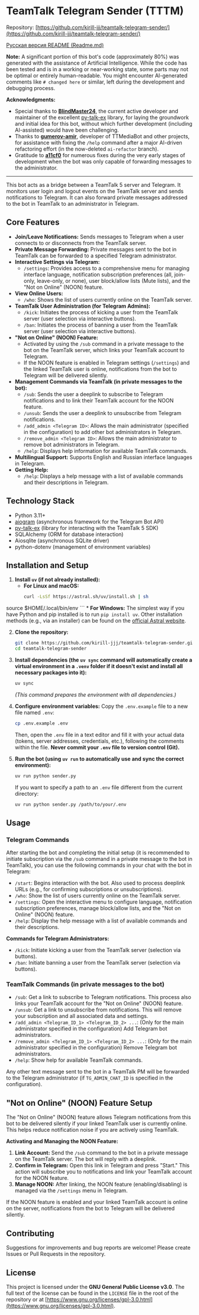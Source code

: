 # TeamTalk Telegram Sender (TTTM)

Repository: [https://github.com/kirill-jjj/teamtalk-telegram-sender/](https://github.com/kirill-jjj/teamtalk-telegram-sender/)

[Русская версия README (Readme.md)](Readme.md)

**Note:** A significant portion of this bot's code (approximately 80%) was generated with the assistance of Artificial Intelligence. While the code has been tested and is in a working or near-working state, some parts may not be optimal or entirely human-readable. You might encounter AI-generated comments like `# changed here` or similar, left during the development and debugging process.

**Acknowledgments:**

*   Special thanks to **[BlindMaster24](https://github.com/BlindMaster24)**, the current active developer and maintainer of the excellent [py-talk-ex](https://github.com/BlindMaster24/pytalk) library, for laying the groundwork and initial idea for this bot, without which further development (including AI-assisted) would have been challenging.
*   Thanks to **[gumerov-amir](https://github.com/gumerov-amir)**, developer of TTMediaBot and other projects, for assistance with fixing the `/help` command after a major AI-driven refactoring effort (in the now-deleted `ai-refactor` branch).
*   Gratitude to **[a11cf0](https://github.com/a11cf0)** for numerous fixes during the very early stages of development when the bot was only capable of forwarding messages to the administrator.

---

This bot acts as a bridge between a TeamTalk 5 server and Telegram. It monitors user login and logout events on the TeamTalk server and sends notifications to Telegram. It can also forward private messages addressed to the bot in TeamTalk to an administrator in Telegram.

## Core Features

*   **Join/Leave Notifications:** Sends messages to Telegram when a user connects to or disconnects from the TeamTalk server.
*   **Private Message Forwarding:** Private messages sent to the bot in TeamTalk can be forwarded to a specified Telegram administrator.
*   **Interactive Settings via Telegram:**
    *   `/settings`: Provides access to a comprehensive menu for managing interface language, notification subscription preferences (all, join-only, leave-only, or none), user block/allow lists (Mute lists), and the "Not on Online" (NOON) feature.
*   **View Online Users:**
    *   `/who`: Shows the list of users currently online on the TeamTalk server.
*   **TeamTalk User Administration (for Telegram Admins):**
    *   `/kick`: Initiates the process of kicking a user from the TeamTalk server (user selection via interactive buttons).
    *   `/ban`: Initiates the process of banning a user from the TeamTalk server (user selection via interactive buttons).
*   **"Not on Online" (NOON) Feature:**
    *   Activated by using the `/sub` command in a private message to the bot on the TeamTalk server, which links your TeamTalk account to Telegram.
    *   If the NOON feature is enabled in Telegram settings (`/settings`) and the linked TeamTalk user is online, notifications from the bot to Telegram will be delivered silently.
*   **Management Commands via TeamTalk (in private messages to the bot):**
    *   `/sub`: Sends the user a deeplink to subscribe to Telegram notifications and to link their TeamTalk account for the NOON feature.
    *   `/unsub`: Sends the user a deeplink to unsubscribe from Telegram notifications.
    *   `/add_admin <Telegram ID>`: Allows the main administrator (specified in the configuration) to add other bot administrators in Telegram.
    *   `/remove_admin <Telegram ID>`: Allows the main administrator to remove bot administrators in Telegram.
    *   `/help`: Displays help information for available TeamTalk commands.
*   **Multilingual Support:** Supports English and Russian interface languages in Telegram.
*   **Getting Help:**
    *   `/help`: Displays a help message with a list of available commands and their descriptions in Telegram.

## Technology Stack

*   Python 3.11+
*   [aiogram](https://github.com/aiogram/aiogram) (asynchronous framework for the Telegram Bot API)
*   [py-talk-ex](https://github.com/BlindMaster24/pytalk) (library for interacting with the TeamTalk 5 SDK)
*   SQLAlchemy (ORM for database interaction)
*   Aiosqlite (asynchronous SQLite driver)
*   python-dotenv (management of environment variables)

## Installation and Setup

1.  **Install `uv` (if not already installed):**
    *   **For Linux and macOS:**
        ```bash
        curl -LsSf https://astral.sh/uv/install.sh | sh
source $HOME/.local/bin/env
        ```
    *   **For Windows:** The simplest way if you have Python and pip installed is to run `pip install uv`. Other installation methods (e.g., via an installer) can be found on the [official Astral website](https://astral.sh/uv#installation).

2.  **Clone the repository:**
    ```bash
    git clone https://github.com/kirill-jjj/teamtalk-telegram-sender.git
    cd teamtalk-telegram-sender
    ```

3.  **Install dependencies (the `uv sync` command will automatically create a virtual environment in a `.venv` folder if it doesn't exist and install all necessary packages into it):**
    ```bash
    uv sync
    ```
    *(This command prepares the environment with all dependencies.)*

4.  **Configure environment variables:**
    Copy the `.env.example` file to a new file named `.env`:
    ```bash
    cp .env.example .env
    ```
    Then, open the `.env` file in a text editor and fill it with your actual data (tokens, server addresses, credentials, etc.), following the comments within the file. **Never commit your `.env` file to version control (Git).**

5.  **Run the bot (using `uv run` to automatically use and sync the correct environment):**
    ```bash
    uv run python sender.py
    ```
    If you want to specify a path to an `.env` file different from the current directory:
    ```bash
    uv run python sender.py /path/to/your/.env
    ```

## Usage

### Telegram Commands

After starting the bot and completing the initial setup (it is recommended to initiate subscription via the `/sub` command in a private message to the bot in TeamTalk), you can use the following commands in your chat with the bot in Telegram:

*   `/start`: Begins interaction with the bot. Also used to process deeplink URLs (e.g., for confirming subscriptions or unsubscriptions).
*   `/who`: Show the list of users currently online on the TeamTalk server.
*   `/settings`: Open the interactive menu to configure language, notification subscription preferences, manage block/allow lists, and the "Not on Online" (NOON) feature.
*   `/help`: Display the help message with a list of available commands and their descriptions.

**Commands for Telegram Administrators:**

*   `/kick`: Initiate kicking a user from the TeamTalk server (selection via buttons).
*   `/ban`: Initiate banning a user from the TeamTalk server (selection via buttons).

### TeamTalk Commands (in private messages to the bot)

*   `/sub`: Get a link to subscribe to Telegram notifications. This process also links your TeamTalk account for the "Not on Online" (NOON) feature.
*   `/unsub`: Get a link to unsubscribe from notifications. This will remove your subscription and all associated data and settings.
*   `/add_admin <Telegram_ID_1> <Telegram_ID_2> ...`: (Only for the main administrator specified in the configuration) Add Telegram bot administrators.
*   `/remove_admin <Telegram_ID_1> <Telegram_ID_2> ...`: (Only for the main administrator specified in the configuration) Remove Telegram bot administrators.
*   `/help`: Show help for available TeamTalk commands.

Any other text message sent to the bot in a TeamTalk PM will be forwarded to the Telegram administrator (if `TG_ADMIN_CHAT_ID` is specified in the configuration).

## "Not on Online" (NOON) Feature Setup

The "Not on Online" (NOON) feature allows Telegram notifications from this bot to be delivered silently if your linked TeamTalk user is currently online. This helps reduce notification noise if you are actively using TeamTalk.

**Activating and Managing the NOON Feature:**
1.  **Link Account:** Send the `/sub` command to the bot in a private message on the TeamTalk server. The bot will reply with a deeplink.
2.  **Confirm in Telegram:** Open this link in Telegram and press "Start." This action will subscribe you to notifications and link your TeamTalk account for the NOON feature.
3.  **Manage NOON:** After linking, the NOON feature (enabling/disabling) is managed via the `/settings` menu in Telegram.

If the NOON feature is enabled and your linked TeamTalk account is online on the server, notifications from the bot to Telegram will be delivered silently.

## Contributing

Suggestions for improvements and bug reports are welcome! Please create Issues or Pull Requests in the repository.

## License

This project is licensed under the **GNU General Public License v3.0**.
The full text of the license can be found in the `LICENSE` file in the root of the repository or at [https://www.gnu.org/licenses/gpl-3.0.html](https://www.gnu.org/licenses/gpl-3.0.html).